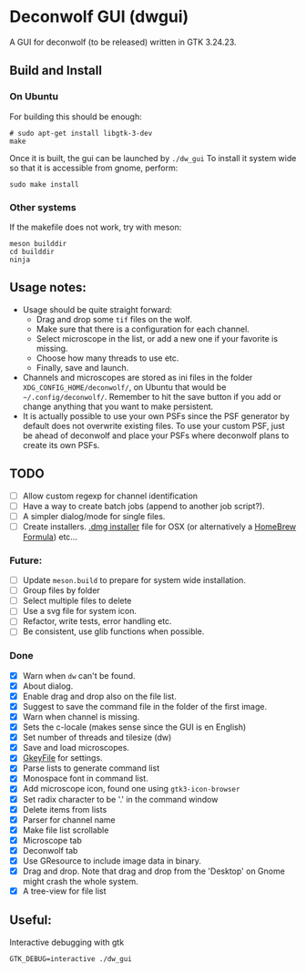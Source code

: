 # Deconwolf GUI (dwgui)

A GUI for deconwolf (to be released) written in GTK 3.24.23.

## Build and Install

### On Ubuntu
For building this should be enough:

``` shell
# sudo apt-get install libgtk-3-dev
make

```
Once it is built, the gui can be launched by `./dw_gui` To install it system wide so that it is accessible from gnome, perform:

``` shell
sudo make install
```

### Other systems
If the makefile does not work, try with meson:
``` shell
meson builddir
cd builddir
ninja
```

## Usage notes:
 - Usage should be quite straight forward:
   - Drag and drop some `tif` files on the wolf.
   - Make sure that there is a configuration for each channel.
   - Select microscope in the list, or add a new one if your favorite is missing.
   - Choose how many threads to use etc.
   - Finally, save and launch.
 - Channels and microscopes are stored as ini files in the folder `XDG_CONFIG_HOME/deconwolf/`, on Ubuntu that would be `~/.config/deconwolf/`. Remember to hit the save button if you add or change anything that you want to make persistent.
 - It is actually possible to use your own PSFs since the PSF generator by default does not overwrite existing files. To use your custom PSF, just be ahead of deconwolf and place your PSFs where deconwolf plans to create its own PSFs.

## TODO
 - [ ] Allow custom regexp for channel identification
 - [ ] Have a way to create batch jobs (append to another job script?).
 - [ ] A simpler dialog/mode for single files.
 - [ ] Create installers. [.dmg installer](https://mesonbuild.com/Creating-OSX-packages.html) file for OSX (or alternatively a [HomeBrew Formula](https://medium.com/@tharun208/creating-a-homebrew-formula-f76da25b79e4)) etc...

### Future:
 - [ ] Update `meson.build` to prepare for system wide installation.
 - [ ] Group files by folder
 - [ ] Select multiple files to delete
 - [ ] Use a svg file for system icon.
 - [ ] Refactor, write tests, error handling etc.
 - [ ] Be consistent, use glib functions when possible.

### Done
 - [x] Warn when `dw` can't be found.
 - [x] About dialog.
 - [x] Enable drag and drop also on the file list.
 - [x] Suggest to save the command file in the folder of the first image.
 - [x] Warn when channel is missing.
 - [x] Sets the c-locale (makes sense since the GUI is en English)
 - [x] Set number of threads and tilesize (dw)
 - [x] Save and load microscopes.
 - [x] [GkeyFile](https://developer.gnome.org/glib/stable/glib-Key-value-file-parser.html#g-key-file-new) for settings.
 - [x] Parse lists to generate command list
 - [x] Monospace font in command list.
 - [x] Add microscope icon, found one using `gtk3-icon-browser`
 - [x] Set radix character to be '.' in the command window
 - [x] Delete items from lists
 - [x] Parser for channel name
 - [x] Make file list scrollable
 - [x] Microscope tab
 - [x] Deconwolf tab
 - [X] Use GResource to include image data in binary.
 - [x] Drag and drop. Note that drag and drop from the 'Desktop' on Gnome might crash the whole system.
 - [x] A tree-view for file list

## Useful:

Interactive debugging with gtk
``` shell
GTK_DEBUG=interactive ./dw_gui
```
